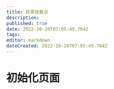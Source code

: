 ```yaml
---
title: 目录挂载点
description: 
published: true
date: 2022-10-20T07:05:49.764Z
tags: 
editor: markdown
dateCreated: 2022-10-20T07:05:49.764Z
---
```


# 初始化页面